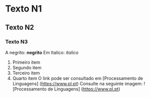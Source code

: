 # Texto N1
## Texto N2
### Texto N3
A negrito: **negrito**
Em Italico: *italico*
1. Primeiro item
2. Segundo item
3. Terceiro item
4. Quarto item 
O link pode ser consultado em [Processamento de Linguagens] (https://www.pl.pt)
Consulte na seguinte imagem: ![Processamento de Linguagens] (https://www.pl.pt)